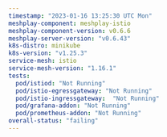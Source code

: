 ```yaml
---
timestamp: "2023-01-16 13:25:30 UTC Mon"
meshplay-component: meshplay-istio
meshplay-component-version: v0.6.6
meshplay-server-version: "v0.6.43"
k8s-distro: minikube
k8s-version: "v1.25.3"
service-mesh: istio
service-mesh-version: "1.16.1"
tests:
  pod/istiod: "Not Running"
  pod/istio-egressgateway: "Not Running"
  pod/istio-ingressgateway:  "Not Running"
  pod/grafana-addon: "Not Running"
  pod/prometheus-addon: "Not Running"
overall-status: "failing"
---
```

